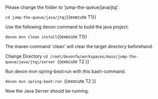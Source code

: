 

Please change the folder to &#39;jump-the-queue/java/jtqj&#39;.

`cd jump-the-queue/java/jtqj`{{execute T1}}
 
Use the following devon command to build the java project.

`devon mvn clean install`{{execute T1}}

The maven command 'clean' will clear the target directory beforehand. 





Change Directory
`cd /root/devonfw/workspaces/main/jump-the-queue/java/jtqj/server `{{execute T2 }} 

Run devon mvn spring-boot:run with this bash-command. 

`devon mvn spring-boot:run `{{execute T2 }}

Now the Java Server should be running.
